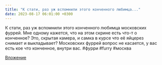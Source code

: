 ```yaml
---
title: "К стати, раз уж вспомнили этого конченного любимца..."
date: 2023-08-17 06:01:00 +0300
---
```


К стати, раз уж вспомнили этого конченного любимца московских фуррей.
Мне одному кажется, что на этом скрине есть что-т о конченное? Это, скрытая камера, и самка в курсе что её яйцерез снимает и выкладывает?
Московских фуррей вопрос не касается, у вас есть кое что конченное, внутри вас.
#фурри #furry #москва

[Вложение](/assets/vk_photos/3/c4SioHr7Gfc.jpg)
